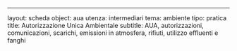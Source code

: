 ---
layout: scheda
object: aua
utenza: intermediari
tema: ambiente
tipo: pratica
title: Autorizzazione Unica Ambientale
subtitle: AUA, autorizzazioni, comunicazioni, scarichi, emissioni in atmosfera, rifiuti, utilizzo effluenti e fanghi
